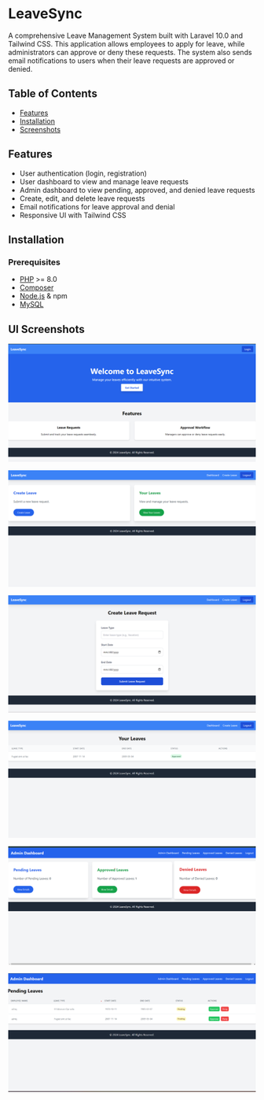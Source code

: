 # LeaveSync

A comprehensive Leave Management System built with Laravel 10.0 and Tailwind CSS. This application allows employees to apply for leave, while administrators can approve or deny these requests. The system also sends email notifications to users when their leave requests are approved or denied.

## Table of Contents

-   [Features](#features)
-   [Installation](#installation)
-   [Screenshots](#screenshots)

## Features

-   User authentication (login, registration)
-   User dashboard to view and manage leave requests
-   Admin dashboard to view pending, approved, and denied leave requests
-   Create, edit, and delete leave requests
-   Email notifications for leave approval and denial
-   Responsive UI with Tailwind CSS

## Installation

### Prerequisites

-   [PHP](https://www.php.net/downloads) >= 8.0
-   [Composer](https://getcomposer.org/download/)
-   [Node.js](https://nodejs.org/en/download/) & npm
-   [MySQL](https://dev.mysql.com/downloads/)

## UI Screenshots

![screenshot](samples/home.png)

![screenshot](samples/user-dashboard.png)

![screenshot](samples/create-leave.png)

![screenshot](samples/leaves.png)

![screenshot](samples/admin-dashboard.png)

![screenshot](samples/pending-leaves.png)
